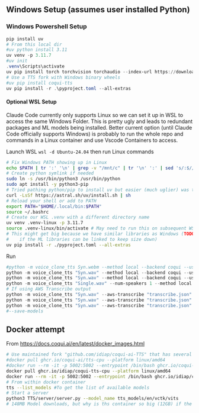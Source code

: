 ## Windows Setup (assumes user installed Python)

### Windows Powershell Setup
```powershell
pip install uv
# From this local dir
#uv python install 3.11
uv venv -p 3.11.7
#uv init
.venv\Scripts\activate
uv pip install torch torchvision torchaudio --index-url https://download.pytorch.org/whl/cpu
# Use a TTS fork with Windows binary wheels
#uv pip install coqui-tts
uv pip install -r .\pyproject.toml --all-extras
```

#### Optional WSL Setup
Claude Code currently only supports Linux so we can set it up in WSL to access the same Windows Folder. This is pretty ugly and leads to redundant packages and ML models being installed. Better current option (until Claude Code officially supports Windows) is probably to run the whole repo and commands in a Linux container and use Vscode Containers to access.

Launch WSL `wsl -d Ubuntu-24.04` then run Linux commands
```bash
# Fix Windows PATH showing up in Linux
echo $PATH | tr ':' '\n' | grep -v "/mnt/c" | tr '\n' ':' | sed 's/:$//'
# Create python symlink if needed
sudo ln -s /usr/bin/python3 /usr/bin/python
sudo apt install -y python3-pip
# Tried pathing python/pip to install uv but easier (much uglier) was to just install uv directly
curl -LsSf https://astral.sh/uv/install.sh | sh
# Reload your shell or add to PATH
export PATH="$HOME/.local/bin:$PATH"
source ~/.bashrc
# Create our WSL .venv with a different directory name
uv venv .venv-linux -p 3.11.7
source .venv-linux/bin/activate # May need to run this on subsequent WSL runs before running 'claude'
# This might get big because we have similar libraries as Windows (TODO: See 
#    if the ML libraries can be linked to keep size down)
uv pip install -r ./pyproject.toml --all-extras
```

Run
```powershell
#python -m voice_clone_tts Syn.webm --method local --backend coqui --use-cpu
python -m voice_clone_tts "Syn.wav" --method local --backend coqui --use-cpu
python -m voice_clone_tts "Syn.wav" --method local --backend coqui --use-cpu --show-speaker-info --clean
python -m voice_clone_tts "Single.wav" --num-speakers 1 --method local --backend coqui --use-cpu --show-speaker-info --clean
# If using AWS Transcribe output
python -m voice_clone_tts "Syn.wav" --aws-transcribe "transcribe.json" --backend coqui --use-cpu --clean
python -m voice_clone_tts "Syn.wav" --aws-transcribe "transcribe.json" --backend coqui --use-cpu --use-transcript --clean
python -m voice_clone_tts "Syn.wav" --aws-transcribe "transcribe.json" --backend coqui --use-cpu --use-transcript --output-format mp3 --clean
#--save-models
```

## Docker attempt
From https://docs.coqui.ai/en/latest/docker_images.html
```bash
# Use maintained fork "github.com/idiap/coqui-ai-TTS" that has several fixes
#docker pull ghcr.io/coqui-ai/tts-cpu --platform linux/amd64
#docker run --rm -it -p 5002:5002 --entrypoint /bin/bash ghcr.io/coqui-ai/tts-cpu
docker pull ghcr.io/idiap/coqui-tts-cpu --platform linux/amd64
docker run --rm -it -p 5002:5002 --entrypoint /bin/bash ghcr.io/idiap/coqui-tts-cpu
# From within docker container
tts --list_models #To get the list of available models
# Start a server
python3 TTS/server/server.py --model_name tts_models/en/vctk/vits
# 148MB Model downloads, but why is ths container so big (12GB) if the model doesn't already exist locally?
```
